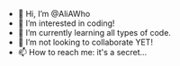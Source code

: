 - 👋 Hi, I’m @AliAWho
- 👀 I’m interested in coding!
- 🌱 I’m currently learning all types of code.
- 💞️ I’m not looking to collaborate YET!
- 📫 How to reach me: it's a secret...

<!---
AliAWho/AliAWho is a ✨ special ✨ repository because its `README.md` (this file) appears on your GitHub profile.
You can click the Preview link to take a look at your changes.
--->
